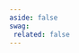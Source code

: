 ```yaml
---
aside: false
swag:
 related: false
---
```


<SwagLanding>
    <template #title>How to Migrate to Shopware 6?</template>
    <template #description>When looking for a new shop system, one often comes across the term "migration", but it says little about what it means for the shop in question. In this context it means a new beginning, you start with a completely new shop. But to make sure you don't have to do it without customer data, orders, products and much more, Shopware 6 includes a migration assistant. This assistant helps you to transfer your individual data to the new shop system.  In the following guides we would like to show you which steps you have to take in order to migrate successfully.</template>
    <template #exposed>
        <SwagLandingCardList>
            <template #title>Get to know Shopware</template>
            <template #description>
                Here is a handful of tutorials to follow along that make you familiar with some of our concepts:
            </template>
            <template #cards>
                  <SwagLandingCard page="/docs/products/extensions/migration-assistant/guides/creating-a-new-migration-profile/extending-a-shopware-migration-profile">
                    <template #title>Shopware 5 to Shopware 6</template>
                    <template #description>Learn how to migrate from old version to new version of Shopware.</template>
                  </SwagLandingCard>
                  <SwagLandingCard page="/docs/products/extensions/migration-assistant/guides/extending-the-migration-connector">
                    <template #title>Shopware 6 to Shopware 6 newer veriosn</template>
                    <template #description>Migrate from an existing Shopware 6 installation to a second Shopware 6 version.</template>
                  </SwagLandingCard>
                  <SwagLandingCard page="/docs/products/extensions/migration-assistant/guides/creating-a-new-migration-profile">
                    <template #title>Shopware on-prem to Shopware Cloud</template>
                    <template #description>Lean how easy it is to switch from a Shopware 6 installation to the Shopware 6 Cloud.</template>
                  </SwagLandingCard>
                  <SwagLandingCard page="/docs/products/extensions/migration-assistant/guides/creating-a-new-migration-profile">
                    <template #title>Magento or other platforms to Shopware</template>
                    <template #description>Prepare yourself for your growth and the e-commerce of tomorrow with Migration Assistant</template>
                  </SwagLandingCard>
            </template>
        </SwagLandingCardList>
    </template>
</SwagLanding>
